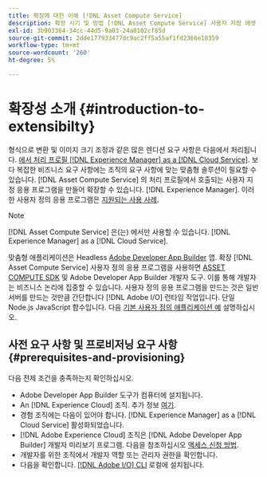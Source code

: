 ```yaml
---
title: 확장에 대한 이해 [!DNL Asset Compute Service]
description: 확장 시기 및 방법 [!DNL Asset Compute Service] 사용자 지정 에셋 처리를 수행하는 기능입니다.
exl-id: 3b903364-34cc-44d5-9a03-24a0102cf85d
source-git-commit: 2dde177933477dc9ac2ff5a55af1fd2366e18359
workflow-type: tm+mt
source-wordcount: '260'
ht-degree: 5%

---
```


# 확장성 소개 {#introduction-to-extensibilty}

형식으로 변환 및 이미지 크기 조정과 같은 많은 렌디션 요구 사항은 다음에서 처리됩니다. [에서 처리 프로필 [!DNL Experience Manager] as a [!DNL Cloud Service]](https://experienceleague.adobe.com/docs/experience-manager-cloud-service/assets/asset-microservices-overview.html). 보다 복잡한 비즈니스 요구 사항에는 조직의 요구 사항에 맞는 맞춤형 솔루션이 필요할 수 있습니다. [!DNL Asset Compute Service] 의 처리 프로필에서 호출되는 사용자 지정 응용 프로그램을 만들어 확장할 수 있습니다. [!DNL Experience Manager]. 이러한 사용자 정의 응용 프로그램은 [지원되는 사용 사례](https://experienceleague.adobe.com/docs/experience-manager-cloud-service/assets/manage/asset-microservices-configure-and-use.html).

>[!NOTE]
>
>[!DNL Asset Compute Service] 은(는) 에서만 사용할 수 있습니다. [!DNL Experience Manager] as a [!DNL Cloud Service].

맞춤형 애플리케이션은 Headless [Adobe Developer App Builder](https://github.com/AdobeDocs/app-builder) 앱. 확장 [!DNL Asset Compute Service] 사용자 정의 응용 프로그램을 사용하면 [ASSET COMPUTE SDK](https://github.com/adobe/asset-compute-sdk) 및 Adobe Developer App Builder 개발자 도구. 이를 통해 개발자는 비즈니스 논리에 집중할 수 있습니다. 사용자 정의 응용 프로그램을 만드는 것은 일반 서버를 만드는 것만큼 간단합니다 [!DNL Adobe I/O] 런타임 작업입니다. 단일 Node.js JavaScript 함수입니다. 다음 [기본 사용자 정의 애플리케이션 예](https://github.com/adobe/asset-compute-example-workers/blob/master/projects/worker-basic/worker-basic.js) 설명하십시오.

## 사전 요구 사항 및 프로비저닝 요구 사항 {#prerequisites-and-provisioning}

다음 전제 조건을 충족하는지 확인하십시오.

* Adobe Developer App Builder 도구가 컴퓨터에 설치됩니다.
* An [!DNL Experience Cloud] 조직. 추가 정보 [여기](https://developer.adobe.com/app-builder/docs/getting_started/#acquire-access-and-credentials).
* 경험 조직에는 다음이 있어야 합니다. [!DNL Experience Manager] as a [!DNL Cloud Service] 활성화되었습니다.
* [!DNL Adobe Experience Cloud] 조직은 [!DNL Adobe Developer App Builder] 개발자 미리보기 프로그램. 다음을 참조하십시오 [액세스 신청 방법](https://developer.adobe.com/app-builder/docs/overview/getting_access).
* 개발자를 위한 조직에서 개발자 역할 또는 관리자 권한을 확인합니다.
* 다음을 확인합니다. [[!DNL Adobe I/O] CLI](https://github.com/adobe/aio-cli) 로컬에 설치됩니다.

<!-- TBD for later:

* What all accesses and licenses are required?
* What all permissions are required to create, debug, and deploy custom applications?
* How do developers get access and provision the required apps?
* What is repository management?
* Anything on security and data transfer?
* What about handling personal or sensitive information?
* Custom application SLA is dependent on SLAs of various services it depends on.
* Document how the devs can get to know the KPIs of their custom applications. The KPIs are dependent on the performance at Adobe's side, amongst other things.
-->

